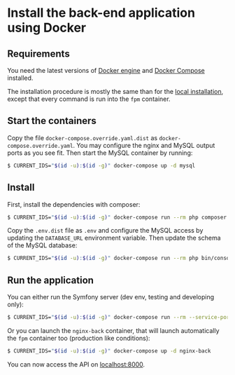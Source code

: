 # Install the back-end application using Docker

## Requirements

You need the latest versions of [Docker engine](https://docs.docker.com/engine/) and [Docker Compose](https://docs.docker.com/compose/) installed.

The installation procedure is mostly the same than for the [local installation](https://github.com/damien-carcel/app-skeleton/blob/master/doc/install/back/local.md#install),
except that every command is run into the `fpm` container.

## Start the containers

Copy the file `docker-compose.override.yaml.dist` as `docker-compose.override.yaml`.
You may configure the nginx and MySQL output ports as you see fit.
Then start the MySQL container by running:
```bash
$ CURRENT_IDS="$(id -u):$(id -g)" docker-compose up -d mysql
```

## Install

First, install the dependencies with composer:
```bash
$ CURRENT_IDS="$(id -u):$(id -g)" docker-compose run --rm php composer update --prefer-dist --optimize-autoloader
```

Copy the `.env.dist` file as `.env` and configure the MySQL access by updating the `DATABASE_URL` environment variable.
Then update the schema of the MySQL database:
```bash
$ CURRENT_IDS="$(id -u):$(id -g)" docker-compose run --rm php bin/console doctrine:schema:update --force
```

## Run the application

You can either run the Symfony server (dev env, testing and developing only):
```bash
$ CURRENT_IDS="$(id -u):$(id -g)" docker-compose run --rm --service-ports php bin/console server:run 0.0.0.0:8000
```

Or you can launch the `nginx-back` container, that will launch automatically the `fpm` container too (production like conditions):
```bash
$ CURRENT_IDS="$(id -u):$(id -g)" docker-compose up -d nginx-back
```

You can now access the API on [localhost:8000](http://localhost:8000).

